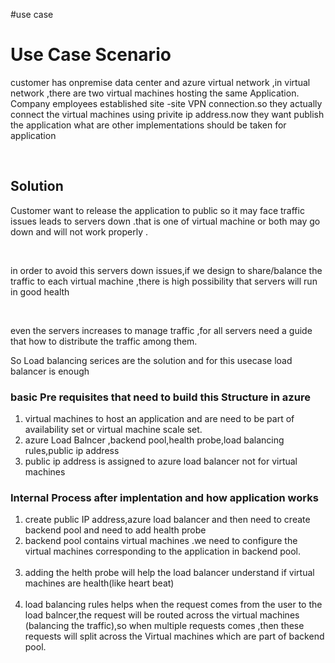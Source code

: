 #use case
<h1>Use Case Scenario</h1>
<p>customer has onpremise data center and azure virtual network ,in virtual network ,there are two virtual machines hosting the same Application. Company employees established site -site VPN connection.so they actually connect the virtual machines using privite ip address.now they want publish the application 
what are other implementations should be taken for application</p><br>
<h2>Solution</h2>
<p>Customer want to release the application to public so it may face traffic issues leads to servers down .that is one of virtual machine or both may go down and will not work properly .</p><br>
<p>in order to avoid this servers down issues,if we design to share/balance the traffic to each virtual machine ,there is high possibility that servers will run in good health</p><br>
<p>even the servers increases to manage traffic ,for all servers need a guide that how to distribute the traffic among them.</p>
<p>So Load balancing serices are the solution and for this usecase load balancer is enough </p>
<h3>basic Pre requisites that need to build this Structure in azure </h3>
<ol>
<li>virtual machines to host an application and are need to be part of availability set or virtual machine scale set.</li>
<li>azure Load Balncer ,backend pool,health probe,load balancing rules,public ip address </li>
<li>public ip address is assigned to azure load balancer not for virtual machines </li>
</ol>
<h3>Internal Process after implentation and how application works</h3>
<ol>
<li>create public IP address,azure load balancer and then need to create backend pool and need to add health probe</li>
<li>backend pool contains virtual machines .we need to configure the virtual machines corresponding to the application in backend pool. </li><br>
<li>adding the helth probe will help the load balancer understand if virtual machines are health(like heart beat) </li><br>
<li>load balancing rules helps when the request comes from the user to the load balncer,the request will be routed across the virtual machines (balancing the traffic),so when multiple requests comes ,then these requests will split across the Virtual machines which are part of backend pool.</li></ol>
